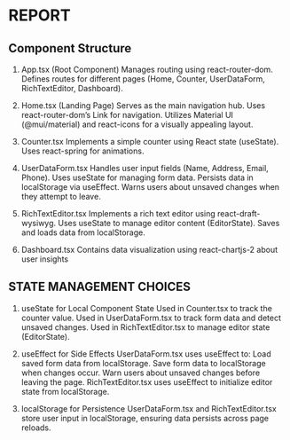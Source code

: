 # REPORT

## Component Structure
1. App.tsx (Root Component)
    Manages routing using react-router-dom.
    Defines routes for different pages (Home, Counter, UserDataForm, RichTextEditor, Dashboard).

2. Home.tsx (Landing Page)
    Serves as the main navigation hub.
    Uses react-router-dom’s Link for navigation.
    Utilizes Material UI (@mui/material) and react-icons for a visually appealing layout.

3. Counter.tsx
    Implements a simple counter using React state (useState).
    Uses react-spring for animations.

4. UserDataForm.tsx
    Handles user input fields (Name, Address, Email, Phone).
    Uses useState for managing form data.
    Persists data in localStorage via useEffect.
    Warns users about unsaved changes when they attempt to leave.

5. RichTextEditor.tsx
    Implements a rich text editor using react-draft-wysiwyg.
    Uses useState to manage editor content (EditorState).
    Saves and loads data from localStorage.

6. Dashboard.tsx
    Contains data visualization using react-chartjs-2 about user insights
    

## STATE MANAGEMENT CHOICES

1. useState for Local Component State
    Used in Counter.tsx to track the counter value.
    Used in UserDataForm.tsx to track form data and detect unsaved changes.
    Used in RichTextEditor.tsx to manage editor state (EditorState).

2. useEffect for Side Effects
    UserDataForm.tsx uses useEffect to:
      Load saved form data from localStorage.
      Save form data to localStorage when changes occur.
      Warn users about unsaved changes before leaving the page.
    RichTextEditor.tsx uses useEffect to initialize editor state from localStorage.

3. localStorage for Persistence
    UserDataForm.tsx and RichTextEditor.tsx store user input in localStorage, ensuring data persists across page reloads.